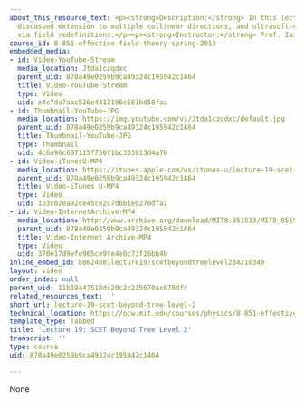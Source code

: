 ```yaml
---
about_this_resource_text: <p><strong>Description:</strong> In this lecture, the professor
  discussed extension to multiple collinear directions, and ultrasoft-collinear factorization
  via field redefinitions.</p><p><strong>Instructor:</strong> Prof. Iain Stewart</p>
course_id: 8-851-effective-field-theory-spring-2013
embedded_media:
- id: Video-YouTube-Stream
  media_location: Jtda1czqdxc
  parent_uid: 878a49e0259b9ca49324c195942c1464
  title: Video-YouTube-Stream
  type: Video
  uid: e4c7da7aac526e4412196c581bd58faa
- id: Thumbnail-YouTube-JPG
  media_location: https://img.youtube.com/vi/Jtda1czqdxc/default.jpg
  parent_uid: 878a49e0259b9ca49324c195942c1464
  title: Thumbnail-YouTube-JPG
  type: Thumbnail
  uid: 4c6a96c607115f750f1bc333813d4a70
- id: Video-iTunesU-MP4
  media_location: https://itunes.apple.com/us/itunes-u/lecture-19-scet-beyond-tree/id717384450?i=168723741
  parent_uid: 878a49e0259b9ca49324c195942c1464
  title: Video-iTunes U-MP4
  type: Video
  uid: 1b3c02ea92ce45ce2c7d6b1e0270dfa1
- id: Video-InternetArchive-MP4
  media_location: http://www.archive.org/download/MIT8.851S13/MIT8_851S13_lec19_300k.mp4
  parent_uid: 878a49e0259b9ca49324c195942c1464
  title: Video-Internet Archive-MP4
  type: Video
  uid: 370e17d9efe965ce9fe4e8c73f16bb40
inline_embed_id: 80624881lecture19:scetbeyondtreelevel234210349
layout: video
order_index: null
parent_uid: 11b19a47518dc20c2c215670ac678dfc
related_resources_text: ''
short_url: lecture-19-scet-beyond-tree-level-2
technical_location: https://ocw.mit.edu/courses/physics/8-851-effective-field-theory-spring-2013/video-lectures/lecture-19-scet-beyond-tree-level-2
template_type: Tabbed
title: 'Lecture 19: SCET Beyond Tree Level 2'
transcript: ''
type: course
uid: 878a49e0259b9ca49324c195942c1464

---
```

None